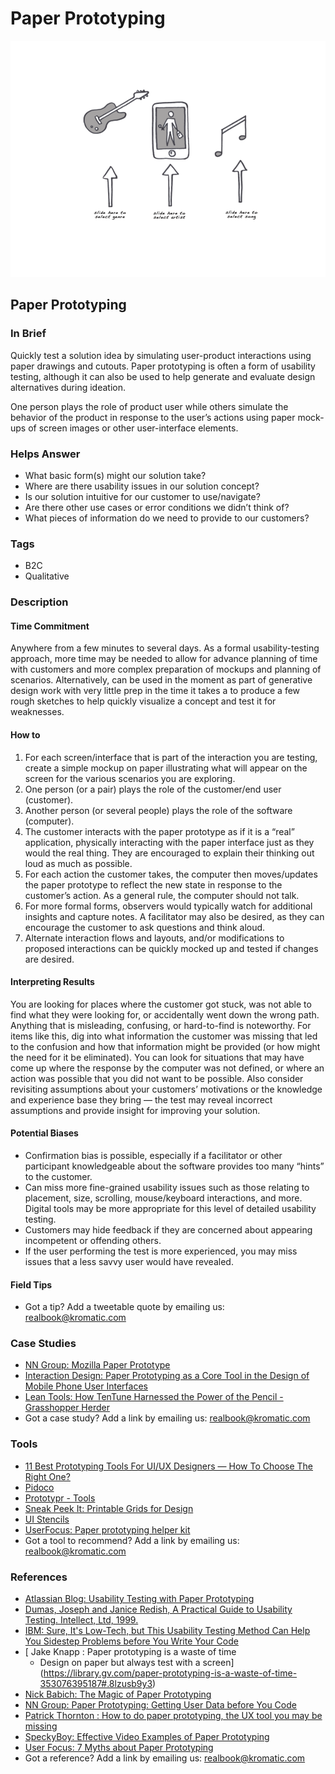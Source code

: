 # Paper Prototyping

![](../.gitbook/assets/illustration-paper-prototyping.png)

## Paper Prototyping

### In Brief

Quickly test a solution idea by simulating user-product interactions using paper drawings and cutouts. Paper prototyping is often a form of usability testing, although it can also be used to help generate and evaluate design alternatives during ideation.

One person plays the role of product user while others simulate the behavior of the product in response to the user’s actions using paper mock-ups of screen images or other user-interface elements.

### Helps Answer

* What basic form\(s\) might our solution take?
* Where are there usability issues in our solution concept?
* Is our solution intuitive for our customer to use/navigate?
* Are there other use cases or error conditions we didn’t think of?
* What pieces of information do we need to provide to our customers?

### Tags

* B2C
* Qualitative

### Description

#### Time Commitment

Anywhere from a few minutes to several days. As a formal usability-testing approach, more time may be needed to allow for advance planning of time with customers and more complex preparation of mockups and planning of scenarios. Alternatively, can be used in the moment as part of generative design work with very little prep in the time it takes a to produce a few rough sketches to help quickly visualize a concept and test it for weaknesses.

#### How to

1. For each screen/interface that is part of the interaction you are testing, create a simple mockup on paper illustrating what will appear on the screen for the various scenarios you are exploring.
2. One person \(or a pair\) plays the role of the customer/end user \(customer\).
3. Another person \(or several people\) plays the role of the software \(computer\).
4. The customer interacts with the paper prototype as if it is a “real” application, physically interacting with the paper interface just as they would the real thing. They are encouraged to explain their thinking out loud as much as possible.
5. For each action the customer takes, the computer then moves/updates the paper prototype to reflect the new state in response to the customer’s action. As a general rule, the computer should not talk.
6. For more formal forms, observers would typically watch for additional insights and capture notes. A facilitator may also be desired, as they can encourage the customer to ask questions and think aloud.
7. Alternate interaction flows and layouts, and/or modifications to proposed interactions can be quickly mocked up and tested if changes are desired.

#### Interpreting Results

You are looking for places where the customer got stuck, was not able to find what they were looking for, or accidentally went down the wrong path. Anything that is misleading, confusing, or hard-to-find is noteworthy. For items like this, dig into what information the customer was missing that led to the confusion and how that information might be provided \(or how might the need for it be eliminated\). You can look for situations that may have come up where the response by the computer was not defined, or where an action was possible that you did not want to be possible. Also consider revisiting assumptions about your customers’ motivations or the knowledge and experience base they bring — the test may reveal incorrect assumptions and provide insight for improving your solution.

#### Potential Biases

* Confirmation bias is possible, especially if a facilitator or other participant knowledgeable about the software provides too many “hints” to the customer. 
* Can miss more fine-grained usability issues such as those relating to placement, size, scrolling, mouse/keyboard interactions, and more. Digital tools may be more appropriate for this level of detailed usability testing. 
* Customers may hide feedback if they are concerned about appearing incompetent or offending others.
* If the user performing the test is more experienced, you may miss issues that a less savvy user would have revealed. 

#### Field Tips

* Got a tip? Add a tweetable quote by emailing us: [realbook@kromatic.com](mailto:realbook@kromatic.com)

### Case Studies

* [NN Group: Mozilla Paper Prototype](http://www.nngroup.com/articles/mozilla-paper-prototype/)  
* [Interaction Design: Paper Prototyping as a Core Tool in the Design of Mobile Phone User Interfaces](http://www.id-book.com/secondedition/casestudy_11-2_paper2.htm)
* [Lean Tools: How TenTune Harnessed the Power of the Pencil - Grasshopper Herder](https://grasshopperherder.com/lean-tools-how-tentune-harnessed-the-power-of-the-pencil/)
* Got a case study? Add a link by emailing us: [realbook@kromatic.com](mailto:realbook@kromatic.com) 

### Tools

* [11 Best Prototyping Tools For UI/UX Designers — How To Choose The Right One?](https://medium.theuxblog.com/11-best-prototyping-tools-for-ui-ux-designers-how-to-choose-the-right-one-c5dc69720c47)
* [Pidoco](https://pidoco.com/en/lp/paper-prototyping)
* [Prototypr - Tools](https://www.prototypr.io/tools/)
* [Sneak Peek It: Printable Grids for Design](https://sneakpeekit.com/)
* [UI Stencils](https://www.uistencils.com/)
* [UserFocus: Paper prototyping helper kit](https://www.userfocus.co.uk/resources/prototype.html)
* Got a tool to recommend? Add a link by emailing us: [realbook@kromatic.com](mailto:realbook@kromatic.com)

### References

* [Atlassian Blog: Usability Testing with Paper Prototyping](http://blogs.atlassian.com/2011/11/usability-testing-with-paper-prototyping/)
* [Dumas, Joseph and Janice Redish, A Practical Guide to Usability Testing. Intellect, Ltd, 1999.](https://www.amazon.com/Practical-Guide-Usability-Testing/dp/1841500208)
* [IBM: Sure, It's Low-Tech, but This Usability Testing Method Can Help You Sidestep Problems before You Write Your Code](http://www.csee.umbc.edu/courses/undergraduate/345/spring12/mitchell/readings/paperPrototyping_Snyder.pdf)
* [
  Jake Knapp
  : Paper prototyping is a waste of time
   - Design on paper but always test with a screen](https://library.gv.com/paper-prototyping-is-a-waste-of-time-353076395187#.8lzusb9y3)
* [Nick Babich: The Magic of Paper Prototyping](https://uxplanet.org/the-magic-of-paper-prototyping-51693eac6bc3)
* [NN Group: Paper Prototyping: Getting User Data before You Code](http://www.nngroup.com/articles/paper-prototyping/)
* [Patrick Thornton
  : How to do paper prototyping, the UX tool you may be missing](https://uxdesign.cc/how-to-do-paper-prototyping-719173215a7e)
* [SpeckyBoy: Effective Video Examples of Paper Prototyping](http://speckyboy.com/2010/06/24/10-effective-video-examples-of-paper-prototyping/)
* [User Focus: 7 Myths about Paper Prototyping](http://www.userfocus.co.uk/articles/paperprototyping.html)
* Got a reference? Add a link by emailing us: [realbook@kromatic.com](mailto:realbook@kromatic.com)



